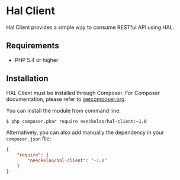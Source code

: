 Hal Client
==========

Hal Client provides a simple way to consume RESTful API using HAL.

Requirements
------------

* PHP 5.4 or higher

Installation
------------

HAL Client must be installed through Composer. For Composer documentation, please refer to [getcomposer.org](http://getcomposer.org).

You can install the module from command line:
```sh
$ php composer.phar require neeckeloo/hal-client:~1.0
```

Alternatively, you can also add manually the dependency in your `composer.json` file:
```json
{
    "require": {
        "neeckeloo/hal-client": "~1.0"
    }
}
```
